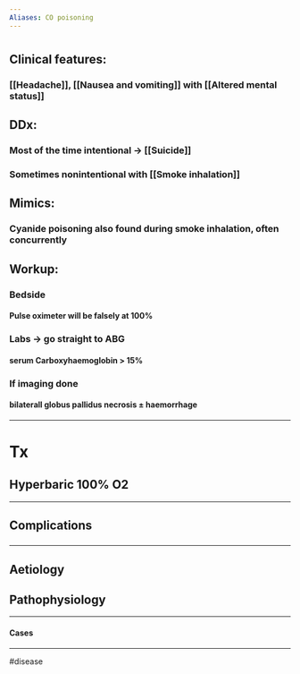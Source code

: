 ```yaml
---
Aliases: CO poisoning
---
```

# 
## Clinical features:
### [[Headache]], [[Nausea and vomiting]] with [[Altered mental status]]
## DDx:
### Most of the time intentional -> [[Suicide]]
### Sometimes nonintentional with [[Smoke inhalation]]
## Mimics:
### Cyanide poisoning also found during smoke inhalation, often concurrently
## Workup:
### Bedside
#### Pulse oximeter will be falsely at 100% 
### Labs -> go straight to ABG
#### serum Carboxyhaemoglobin > 15%
### If imaging done
#### bilaterall globus pallidus necrosis ± haemorrhage
---
# Tx
## Hyperbaric 100% O2
---
## Complications
###

---
## Aetiology
## Pathophysiology

---
#### Cases


---
#disease 